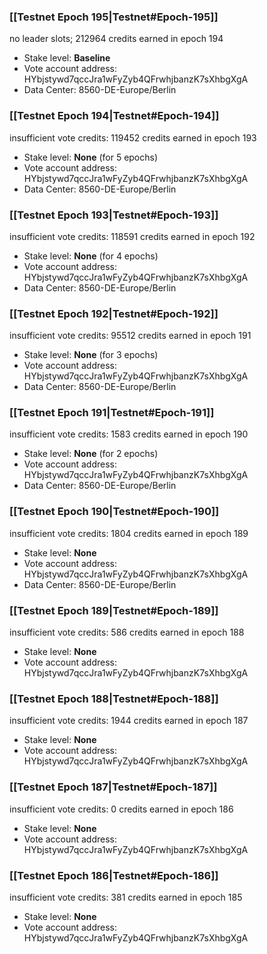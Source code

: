 ### [[Testnet Epoch 195|Testnet#Epoch-195]]
no leader slots; 212964 credits earned in epoch 194
* Stake level: **Baseline**
* Vote account address: HYbjstywd7qccJra1wFyZyb4QFrwhjbanzK7sXhbgXgA
* Data Center: 8560-DE-Europe/Berlin
### [[Testnet Epoch 194|Testnet#Epoch-194]]
insufficient vote credits: 119452 credits earned in epoch 193
* Stake level: **None** (for 5 epochs)
* Vote account address: HYbjstywd7qccJra1wFyZyb4QFrwhjbanzK7sXhbgXgA
* Data Center: 8560-DE-Europe/Berlin
### [[Testnet Epoch 193|Testnet#Epoch-193]]
insufficient vote credits: 118591 credits earned in epoch 192
* Stake level: **None** (for 4 epochs)
* Vote account address: HYbjstywd7qccJra1wFyZyb4QFrwhjbanzK7sXhbgXgA
* Data Center: 8560-DE-Europe/Berlin
### [[Testnet Epoch 192|Testnet#Epoch-192]]
insufficient vote credits: 95512 credits earned in epoch 191
* Stake level: **None** (for 3 epochs)
* Vote account address: HYbjstywd7qccJra1wFyZyb4QFrwhjbanzK7sXhbgXgA
* Data Center: 8560-DE-Europe/Berlin
### [[Testnet Epoch 191|Testnet#Epoch-191]]
insufficient vote credits: 1583 credits earned in epoch 190
* Stake level: **None** (for 2 epochs)
* Vote account address: HYbjstywd7qccJra1wFyZyb4QFrwhjbanzK7sXhbgXgA
* Data Center: 8560-DE-Europe/Berlin
### [[Testnet Epoch 190|Testnet#Epoch-190]]
insufficient vote credits: 1804 credits earned in epoch 189
* Stake level: **None**
* Vote account address: HYbjstywd7qccJra1wFyZyb4QFrwhjbanzK7sXhbgXgA
* Data Center: 8560-DE-Europe/Berlin
### [[Testnet Epoch 189|Testnet#Epoch-189]]
insufficient vote credits: 586 credits earned in epoch 188
* Stake level: **None**
* Vote account address: HYbjstywd7qccJra1wFyZyb4QFrwhjbanzK7sXhbgXgA
### [[Testnet Epoch 188|Testnet#Epoch-188]]
insufficient vote credits: 1944 credits earned in epoch 187
* Stake level: **None**
* Vote account address: HYbjstywd7qccJra1wFyZyb4QFrwhjbanzK7sXhbgXgA
### [[Testnet Epoch 187|Testnet#Epoch-187]]
insufficient vote credits: 0 credits earned in epoch 186
* Stake level: **None**
* Vote account address: HYbjstywd7qccJra1wFyZyb4QFrwhjbanzK7sXhbgXgA
### [[Testnet Epoch 186|Testnet#Epoch-186]]
insufficient vote credits: 381 credits earned in epoch 185
* Stake level: **None**
* Vote account address: HYbjstywd7qccJra1wFyZyb4QFrwhjbanzK7sXhbgXgA